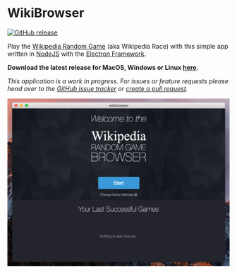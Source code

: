 # WikiBrowser
[![GitHub release](https://img.shields.io/github/release/lesander/wikibrowser.svg?style=flat-square)]()

Play the [Wikipedia Random Game](https://en.wikipedia.org/wiki/Wikipedia:Wiki_Game) (aka Wikipedia Race) with this simple app written in [NodeJS](https://nodejs.org) with the [Electron Framework](https://electron.atom.io).

**Download the latest release for MacOS, Windows or Linux [here](https://github.com/lesander/wikibrowser/releases/latest).**

*This application is a work in progress. For issues or feature requests please head over to the [GitHub issue tracker](https://github.com/lesander/wikibrowser/issues) or [create a pull request](https://github.com/lesander/wikibrowser/compare).*

![](assets/img/screenshot.png)
